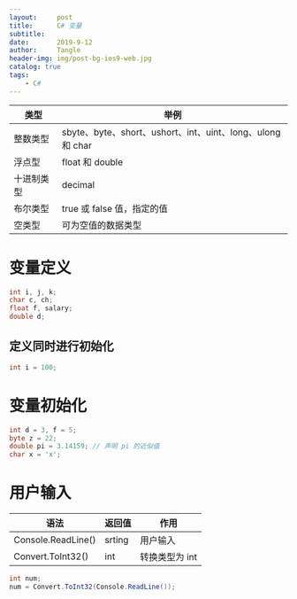 ```yaml
---
layout:     post
title:      C# 变量
subtitle:
date:       2019-9-12
author:     Tangle
header-img: img/post-bg-ios9-web.jpg
catalog: true
tags:
    - C#
---
```


| 类型       | 举例                                                       |
| ---------- | ---------------------------------------------------------- |
| 整数类型   | sbyte、byte、short、ushort、int、uint、long、ulong 和 char |
| 浮点型     | float 和 double                                            |
| 十进制类型 | decimal                                                    |
| 布尔类型   | true 或 false 值，指定的值                                 |
| 空类型     | 可为空值的数据类型                                         |

# 变量定义

```c#
int i, j, k;
char c, ch;
float f, salary;
double d;
```

## 定义同时进行初始化

```c#
int i = 100;
```

# 变量初始化

```c#
int d = 3, f = 5;
byte z = 22;
double pi = 3.14159; // 声明 pi 的近似值
char x = 'x';
```

# 用户输入

| 语法               | 返回值 | 作用           |
| ------------------ | ------ | -------------- |
| Console.ReadLine() | srting | 用户输入       |
| Convert.ToInt32()  | int    | 转换类型为 int |

```c#
int num;
num = Convert.ToInt32(Console.ReadLine());
```
